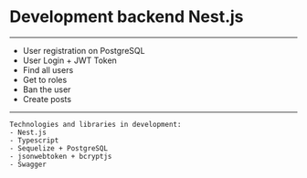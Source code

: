 # Development backend Nest.js

***

* User registration on PostgreSQL
* User Login + JWT Token
* Find all users
* Get to roles
* Ban the user
* Create posts



***


```
Technologies and libraries in development:
- Nest.js
- Typescript
- Sequelize + PostgreSQL
- jsonwebtoken + bcryptjs
- Swagger
```


